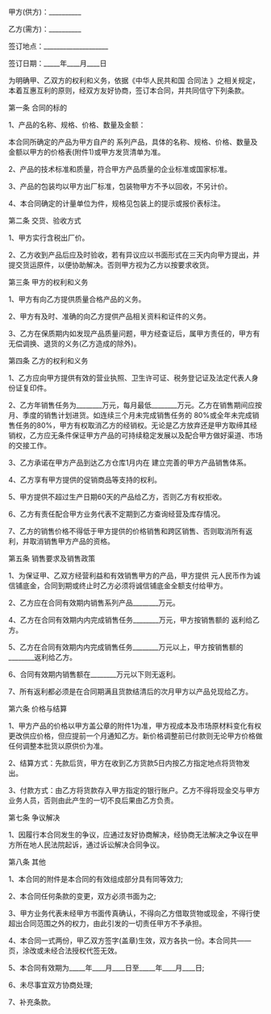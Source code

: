 
 


甲方(供方)：__________


乙方(需方)：__________


签订地点：____________________


签订日期：_____年____月____日


为明确甲、乙双方的权利和义务，依据《中华人民共和国
合同法
》之相关规定，本着互惠互利的原则，经双方友好协商，签订本合同，并共同信守下列条款。


第一条 合同的标的


1、产品的名称、规格、价格、数量及金额：


本合同所确定的产品为甲方自产的 系列产品，具体的名称、规格、价格、数量及金额以甲方的价格表(附件1)或甲方发货清单为准。


2、产品的技术标准和质量，符合甲方产品质量的企业标准或国家标准。


3、产品的包装均以甲方出厂标准，包装物甲方不予以回收，不另计价。


4、本合同确定的计量单位为件，规格见包装上的提示或报价表标注。


第二条 交货、验收方式


1、甲方实行含税出厂价。


2、乙方收到产品后应及时验收，若有异议应以书面形式在三天内向甲方提出，并提交货运原件，以便协助解决。否则甲方视为乙方以按要求收货。


第三条 甲方的权利和义务


1、甲方有向乙方提供质量合格产品的义务。


2、甲方有及时、准确的向乙方提供产品相关资料和证件的义务。


3、乙方在保质期内如发现产品质量问题，甲方经查证后，属甲方责任的，甲方有无偿调换、退货的义务(乙方造成的除外)。


第四条 乙方的权利和义务


1、乙方应向甲方提供有效的营业执照、卫生许可证、税务登记证及法定代表人身份证复印件。


2、乙方年销售任务为________万元，每月最低________万元。乙方在销售期间应按月、季度的销售计划进货。如连续三个月未完成销售任务的 80%或全年未完成销售任务的80%，甲方有权取消乙方的经销权。无论是乙方放弃还是甲方取缔其经销权，乙方应无条件保证甲方产品的可持续稳定发展以及配合甲方做好渠道、市场的交接工作。


3、乙方承诺在甲方产品到达乙方仓库1月内在 建立完善的甲方产品销售体系。


4、乙方享有甲方提供的促销商品等支持的权利。


5、甲方提供不超过生产日期60天的产品给乙方，否则乙方有权拒收。


6、乙方有责任配合甲方业务代表不定期到乙方查询经营及库存情况。


7、乙方的销售价格不得低于甲方提供的价格销售和跨区销售、否则取消所有返利，并取消销售甲方产品的资格。


第五条 销售要求及销售政策


1、为保证甲、乙双方经营利益和有效销售甲方的产品，甲方提供 元人民币作为诚信铺底金，合同到期或终止时乙方必须将诚信铺底金全额支付给甲方。


2、乙方应在合同有效期内销售系列产品________万元。


4、乙方在合同有效期内内完成销售任务________万元，甲方按销售额的 返利给乙方。


5、乙方在合同有效期内内完成销售任务________万元以上，甲方按销售额的________返利给乙方。


6、合同有效期内销售额在________万元以下则无返利。


7、所有返利都必须是在合同期满且货款结清后的次月甲方以产品兑现给乙方。


第六条 价格与结算


1、甲方产品的价格以甲方盖公章的附件1为准，甲方视成本及市场原材料变化有权更改供应价格，但应提前一个月通知乙方。新价格调整前已付款则无论甲方价格做任何调整本批货以原供价为准。


2、结算方式：先款后货，甲方在收到乙方货款5日内按乙方指定地点将货物发出。


3、付款方式：由乙方将货款存入甲方指定的银行账户。乙方不得将现金交与甲方业务人员，否则由此产生的一切不良后果由乙方负责。


第七条 争议解决


1、因履行本合同发生的争议，应通过友好协商解决，经协商无法解决之争议在甲方所在地人民法院起诉，通过诉讼解决合同争议。


第八条 其他


1、本合同的附件是本合同的有效组成部分具有同等效力;


2、本合同任何条款的变更，双方必须书面为之;


3、甲方业务代表未经甲方书面传真确认，不得向乙方借取货物或现金，不得行使超出合同范围之外的权力，由此引发的一切责任甲方不予承担。


4、本合同一式两份，甲乙双方签字(盖章)生效，双方各执一份。本合同共—— 页，涂改或未经合法授权代签无效。


5、本合同有效期为_____年____月____日至_____年____月____日;


6、未尽事宜双方协商处理;


7、补充条款。
 


 

 
 
 
 
 
  


  
 

  


  


  
 
 
 
 

